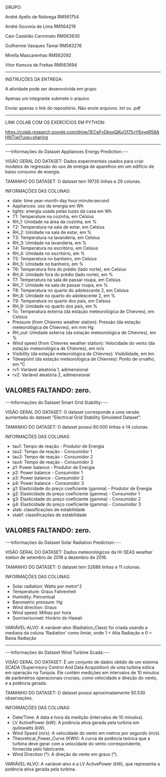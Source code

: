 GRUPO:

André Ayello de Nobrega RM561754

André Gouveia de Lima RM564219

Caio Castelão Carminato RM563630

Guilherme Vasques Tamai RM563276

Mirella Mascarenhas RM562092

Vitor Komura de Freitas RM563694

---------------------------------------------------------------------------------------------

INSTRUÇÕES DA ENTREGA:

A atividade pode ser desenvolvida em grupo

Apenas um integrante submete o arquivo

Enviar apenas o link do repositório. Não envie arquivos .txt ou .pdf

---------------------------------------------------------------------------------------------

LINK COLAB COM OS EXERCÍCIOS EM PYTHON:

https://colab.research.google.com/drive/1ECeFvDkoqQKuO175yY6xveR58AHNTiwI?usp=sharing

---------------------------------------------------------------------------------------------
---Informações do Dataset Appliances Energy Prediction:---

VISÃO GERAL DO DATASET: Dados experimentais usados ​​para criar modelos de regressão do uso de energia de aparelhos em um edifício de baixo consumo de energia.

TAMANHO DO DATASET: O dataset tem 19735 linhas e 29 colunas.

INFORMAÇÕES DAS COLUNAS: 
- date: time year-month-day hour:minute:second 
- Appliances: uso da energia em Wh
- lights: energia usada pelas luzes da casa em Wh
- T1: Temperature na cozinha, em Celsius
- RH_1: Umidade na área da cozinha, em %
- T2: Temperatura na sala de estar, em Celsius
- RH_2: Umidade na sala de estar, em %
- T3: Temperatura na lavanderia, em Celsius
- RH_3: Umidade na lavanderia, em %
- T4: Temperatura no escritório, em Celsius
- RH_4: Umidade no escritório, em %
- T5: Temperatura no banheiro, em Celsius
- RH_5: Umidade no banheiro, em %
- T6: Temperatura fora do prédio (lado norte), em Celsius
- RH_6: Umidade fora do prédio (lado norte), em %
- T7: Temperatura na sala de passar roupa, em Celsius
- RH_7: Umidade na sala de passar roupa, em %
- T8: Temperatura no quarto do adolescente 2, em Celsius
- RH_8: Umidade no quarto do adolescente 2, em %
- T9: Temperatura no quarto dos pais, em Celsius
- RH_9: Umidade no quarto dos pais, em %
- To: Temperatura externa (da estação meteorológica de Chievres), em Celsius
- Pressure (from Chievres weather station): Pressão (da estação meteorológica de Chievres), em mm Hg
- RH_out: Umidade externa (da estação meteorológica de Chievres), em %
- Wind speed (from Chievres weather station): Velocidade do vento (da estação meteorológica de Chievres), em m/s
- Visibility (da estação meteorológica de Chievres): Visibilidade, em km
- Tdewpoint (da estação meteorológica de Chievres): Ponto de orvalho, em °C
- rv1: Variável aleatória 1, adimensional
- rv2: Variável aleatória 2, adimensional

VALORES FALTANDO: zero.
-----------------------------------------------------------------------------------------------
---Informações do Dataset Smart Grid Stability:---

VISÃO GERAL DO DATASET: O dataset corresponde a uma versão aumentada do dataset "Electrical Grid Stability Simulated Dataset".

TAMANHO DO DATASET: O dataset possui 60.000 linhas e 14 colunas.

INFORMAÇÕES DAS COLUNAS: 
- tau1:	Tempo de reação - Produtor de Energia
- tau2:	Tempo de reação - Consumidor 1
- tau3:	Tempo de reação - Consumidor 2
- tau4:	Tempo de reação - Consumidor 3
- p1:	Power balance -  Produtor de Energia
- p2: Power balance -  Consumidor 1
- p3:	Power balance -  Consumidor 2
- p4:	Power balance -  Consumidor 3
- g1:	Elasticidade do preço coeficiente (gamma) - Produtor de Energia
- g2:	Elasticidade do preço coeficiente (gamma) - Consumidor 1
- g3:	Elasticidade do preço coeficiente (gamma) - Consumidor 2
- g4:	Elasticidade do preço coeficiente (gamma) - Consumidor 3
- stab:	classificações de estabilidade
- stabf:	classificações de estabilidade

VALORES FALTANDO: zero.
-----------------------------------------------------------------------------------------------
---Informações do Dataset Solar Radiation Prediction:---

VISÃO GERAL DO DATASET: Dados meteorológicos da HI-SEAS weather station de setembro de 2016 a dezembro de 2016.

TAMANHO DO DATASET: O dataset tem 32686 linhas e 11 colunas.

INFORMAÇÕES DAS COLUNAS: 
- Solar radiation: Watts por metro^2
- Temperature: Graus Fahrenheit
- Humidity: Percentual
- Barometric pressure: Hg
- Wind direction: Graus
- Wind speed: Milhas por hora
- Sunrise/sunset: Horário do Hawaii 

VARIÁVEL-ALVO: A variável-alvo (Radiation_Class) foi criada usando a mediana da coluna 'Radiation' como limiar, onde 1 = Alta Radiação e 0 = Baixa Radiação

-----------------------------------------------------------------------------------------------
---Informações do Dataset Wind Turbine Scada:---

VISÃO GERAL DO DATASET: É um conjunto de dados obtido de um sistema SCADA (Supervisory Control And Data Acquisition) de uma turbina eólica em operação na Turquia. Ele contém medições em intervalos de 10 minutos de parâmetros operacionais cruciais, como velocidade e direção do vento, e a potência gerada.

TAMANHO DO DATASET: O dataset possui aproximadamente 50.530 observações.

INFORMAÇÕES DAS COLUNAS: 
- Date/Time: A data e hora da medição (intervalos de 10 minutos).
- LV ActivePower (kW): A potência ativa gerada pela turbina em quilowatts (kW).
- Wind Speed (m/s): A velocidade do vento em metros por segundo (m/s).
- Theoretical_Power_Curve (KWh): A curva de potência teórica que a turbina deve gerar com a velocidade do vento correspondente, fornecida pelo fabricante.
- Wind Direction (°): A direção do vento em graus (°).

VARIÁVEL-ALVO: A variável-alvo é a LV ActivePower (kW), que representa a potência ativa gerada pela turbina.
